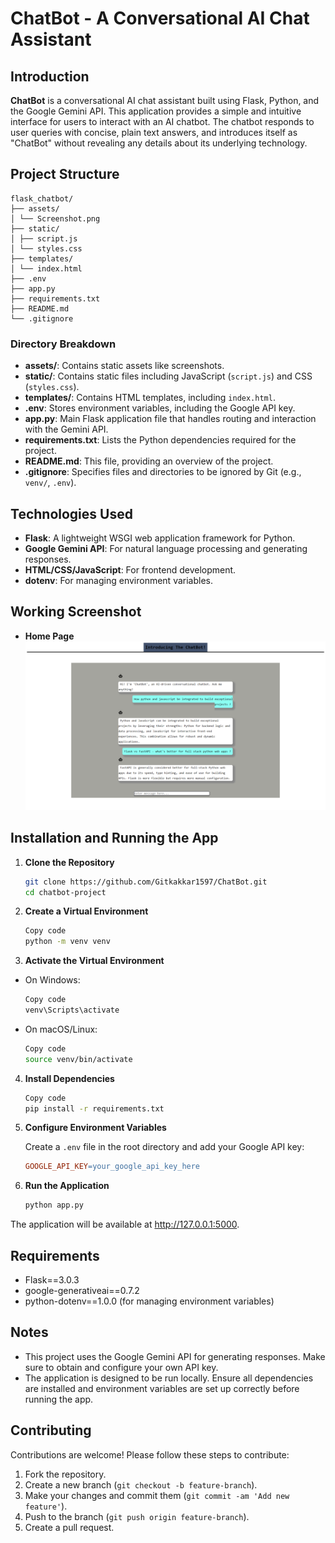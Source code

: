 # ChatBot - A Conversational AI Chat Assistant

## Introduction

**ChatBot** is a conversational AI chat assistant built using Flask, Python, and the Google Gemini API. This application provides a simple and intuitive interface for users to interact with an AI chatbot. The chatbot responds to user queries with concise, plain text answers, and introduces itself as "ChatBot" without revealing any details about its underlying technology.

## Project Structure

```arduino
flask_chatbot/
├── assets/
│ └── Screenshot.png
├── static/
│ ├── script.js
│ └── styles.css
├── templates/
│ └── index.html
├── .env
├── app.py
├── requirements.txt
├── README.md
└── .gitignore
```

### Directory Breakdown

- **assets/**: Contains static assets like screenshots.
- **static/**: Contains static files including JavaScript (`script.js`) and CSS (`styles.css`).
- **templates/**: Contains HTML templates, including `index.html`.
- **.env**: Stores environment variables, including the Google API key.
- **app.py**: Main Flask application file that handles routing and interaction with the Gemini API.
- **requirements.txt**: Lists the Python dependencies required for the project.
- **README.md**: This file, providing an overview of the project.
- **.gitignore**: Specifies files and directories to be ignored by Git (e.g., `venv/`, `.env`).

## Technologies Used

- **Flask**: A lightweight WSGI web application framework for Python.
- **Google Gemini API**: For natural language processing and generating responses.
- **HTML/CSS/JavaScript**: For frontend development.
- **dotenv**: For managing environment variables.

## Working Screenshot

- **Home Page**
  ![ChatBot](/assets/Screenshot.png)

## Installation and Running the App

1. **Clone the Repository**

   ```bash
   git clone https://github.com/Gitkakkar1597/ChatBot.git
   cd chatbot-project

2. **Create a Virtual Environment**

   ```bash
   Copy code
   python -m venv venv
   
3. **Activate the Virtual Environment**

- On Windows:
   ```bash
   Copy code
   venv\Scripts\activate
   
- On macOS/Linux:
   ```bash
   Copy code
   source venv/bin/activate
   
4. **Install Dependencies**

   ```bash
   Copy code
   pip install -r requirements.txt
   
5. **Configure Environment Variables**

    Create a `.env` file in the root directory and add your Google API key:

   ```makefile
   GOOGLE_API_KEY=your_google_api_key_here
   
6. **Run the Application**

   ```bash
   python app.py
   
The application will be available at http://127.0.0.1:5000.

## Requirements
- Flask==3.0.3
- google-generativeai==0.7.2
- python-dotenv==1.0.0 (for managing environment variables)

## Notes
- This project uses the Google Gemini API for generating responses. Make sure to obtain and configure your own API key.
- The application is designed to be run locally. Ensure all dependencies are installed and environment variables are set up correctly before running the app.

## Contributing

Contributions are welcome! Please follow these steps to contribute:

1. Fork the repository.
2. Create a new branch (`git checkout -b feature-branch`).
3. Make your changes and commit them (`git commit -am 'Add new feature'`).
4. Push to the branch (`git push origin feature-branch`).
5. Create a pull request.

